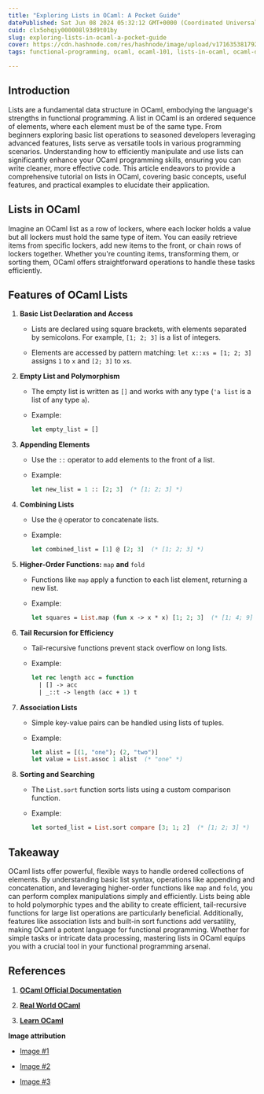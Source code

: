 ```yaml
---
title: "Exploring Lists in OCaml: A Pocket Guide"
datePublished: Sat Jun 08 2024 05:32:12 GMT+0000 (Coordinated Universal Time)
cuid: clx5ohqiy000008l93d9t01by
slug: exploring-lists-in-ocaml-a-pocket-guide
cover: https://cdn.hashnode.com/res/hashnode/image/upload/v1716353817920/8c9e813f-d210-4546-a2a3-e99c1d13a5b7.png
tags: functional-programming, ocaml, ocaml-101, lists-in-ocaml, ocaml-data-structure, ocaml-programming

---
```


## Introduction

Lists are a fundamental data structure in OCaml, embodying the language's strengths in functional programming. A list in OCaml is an ordered sequence of elements, where each element must be of the same type. From beginners exploring basic list operations to seasoned developers leveraging advanced features, lists serve as versatile tools in various programming scenarios. Understanding how to efficiently manipulate and use lists can significantly enhance your OCaml programming skills, ensuring you can write cleaner, more effective code. This article endeavors to provide a comprehensive tutorial on lists in OCaml, covering basic concepts, useful features, and practical examples to elucidate their application.

## Lists in OCaml

Imagine an OCaml list as a row of lockers, where each locker holds a value but all lockers must hold the same type of item. You can easily retrieve items from specific lockers, add new items to the front, or chain rows of lockers together. Whether you're counting items, transforming them, or sorting them, OCaml offers straightforward operations to handle these tasks efficiently.

## Features of OCaml Lists

1. **Basic List Declaration and Access**
    
    * Lists are declared using square brackets, with elements separated by semicolons. For example, `[1; 2; 3]` is a list of integers.
        
    * Elements are accessed by pattern matching: `let x::xs = [1; 2; 3]` assigns `1` to `x` and `[2; 3]` to `xs`.
        
2. **Empty List and Polymorphism**
    
    * The empty list is written as `[]` and works with any type (`'a list` is a list of any type `a`).
        
    * Example:
        
        ```ocaml
        let empty_list = []
        ```
        
3. **Appending Elements**
    
    * Use the `::` operator to add elements to the front of a list.
        
    * Example:
        
        ```ocaml
        let new_list = 1 :: [2; 3]  (* [1; 2; 3] *)
        ```
        
4. **Combining Lists**
    
    * Use the `@` operator to concatenate lists.
        
    * Example:
        
        ```ocaml
        let combined_list = [1] @ [2; 3]  (* [1; 2; 3] *)
        ```
        
5. **Higher-Order Functions:** `map` **and** `fold`
    
    * Functions like `map` apply a function to each list element, returning a new list.
        
    * Example:
        
        ```ocaml
        let squares = List.map (fun x -> x * x) [1; 2; 3]  (* [1; 4; 9] *)
        ```
        
6. **Tail Recursion for Efficiency**
    
    * Tail-recursive functions prevent stack overflow on long lists.
        
    * Example:
        
        ```ocaml
        let rec length acc = function
          | [] -> acc
          | _::t -> length (acc + 1) t
        ```
        
7. **Association Lists**
    
    * Simple key-value pairs can be handled using lists of tuples.
        
    * Example:
        
        ```ocaml
        let alist = [(1, "one"); (2, "two")]
        let value = List.assoc 1 alist  (* "one" *)
        ```
        
8. **Sorting and Searching**
    
    * The `List.sort` function sorts lists using a custom comparison function.
        
    * Example:
        
        ```ocaml
        let sorted_list = List.sort compare [3; 1; 2]  (* [1; 2; 3] *)
        ```
        

## Takeaway

OCaml lists offer powerful, flexible ways to handle ordered collections of elements. By understanding basic list syntax, operations like appending and concatenation, and leveraging higher-order functions like `map` and `fold`, you can perform complex manipulations simply and efficiently. Lists being able to hold polymorphic types and the ability to create efficient, tail-recursive functions for large list operations are particularly beneficial. Additionally, features like association lists and built-in sort functions add versatility, making OCaml a potent language for functional programming. Whether for simple tasks or intricate data processing, mastering lists in OCaml equips you with a crucial tool in your functional programming arsenal.

## References

1. [**OCaml Official Documentation**](https://ocaml.org/docs/)
    
2. [**Real World OCaml**](https://dev.realworldocaml.org/)
    
3. [**Learn OCaml**](https://ocaml.org/learn/)
    

**Image attribution**

* [Image #1](https://www.freepik.com/free-vector/businessman-holding-pencil-big-complete-checklist-with-tick-marks_11879344.htm)
    
* [Image #2](https://www.freepik.com/free-photo/shocked-bearded-man-recieves-unexpected-news-from-friend-clasps-hands-near-face-opens-mouth-widely-expresses-surprisement-isolated-white-wall_10518361.htm#fromView=search&page=1&position=51&uuid=be18c4b7-32ff-40a6-afe6-a7f5d1a281ac)
    
* [Image #3](https://www.freepik.com/free-vector/sticker-template-camel-cartoon-character_18542675.htm)